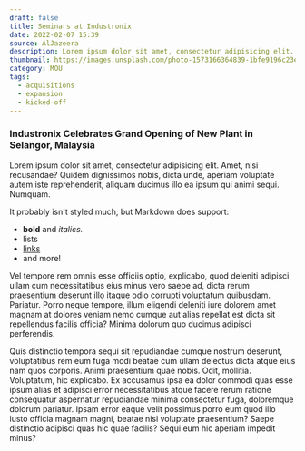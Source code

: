 ```yaml
---
draft: false
title: Seminars at Industronix
date: 2022-02-07 15:39
source: AlJazeera
description: Lorem ipsum dolor sit amet, consectetur adipisicing elit. Amet, nisi recusandae? Quidem dignissimos nobis, dicta unde, aperiam voluptate autem iste reprehenderit, aliquam ducimus illo ea ipsum qui animi sequi. Numquam.
thumbnail: https://images.unsplash.com/photo-1573166364839-1bfe9196c23e?ixlib=rb-4.0.3&ixid=MnwxMjA3fDB8MHxwaG90by1wYWdlfHx8fGVufDB8fHx8&auto=format&fit=crop&w=2069&q=80
category: MOU
tags:
  - acquisitions
  - expansion
  - kicked-off
---
```


### Industronix Celebrates Grand Opening of New Plant in Selangor, Malaysia

Lorem ipsum dolor sit amet, consectetur adipisicing elit. Amet, nisi recusandae? Quidem dignissimos nobis, dicta unde, aperiam voluptate autem iste reprehenderit, aliquam ducimus illo ea ipsum qui animi sequi. Numquam.

It probably isn't styled much, but Markdown does support:
- **bold** and _italics._
- lists
- [links](https://astro.build)
- and more!

Vel tempore rem omnis esse officiis optio, explicabo, quod deleniti adipisci ullam cum necessitatibus eius minus vero saepe ad, dicta rerum praesentium deserunt illo itaque odio corrupti voluptatum quibusdam. Pariatur. Porro neque tempore, illum eligendi deleniti iure dolorem amet magnam at dolores veniam nemo cumque aut alias repellat est dicta sit repellendus facilis officia? Minima dolorum quo ducimus adipisci perferendis.

Quis distinctio tempora sequi sit repudiandae cumque nostrum deserunt, voluptatibus rem eum fuga modi beatae cum ullam delectus dicta atque eius nam quos corporis. Animi praesentium quae nobis. Odit, mollitia. Voluptatum, hic explicabo. Ex accusamus ipsa ea dolor commodi quas esse ipsum alias et adipisci error necessitatibus atque facere rerum ratione consequatur aspernatur repudiandae minima consectetur fuga, doloremque dolorum pariatur. Ipsam error eaque velit possimus porro eum quod illo iusto officia magnam magni, beatae nisi voluptate praesentium? Saepe distinctio adipisci quas hic quae facilis? Sequi eum hic aperiam impedit minus?